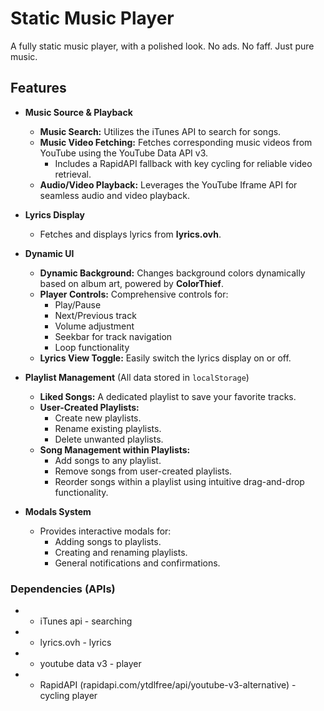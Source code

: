 # Static Music Player
A fully static music player, with a polished look.
No ads. No faff. Just pure music.

## Features
* **Music Source & Playback**
    * **Music Search:** Utilizes the iTunes API to search for songs.
    * **Music Video Fetching:** Fetches corresponding music videos from YouTube using the YouTube Data API v3.
        * Includes a RapidAPI fallback with key cycling for reliable video retrieval.
    * **Audio/Video Playback:** Leverages the YouTube Iframe API for seamless audio and video playback.

* **Lyrics Display**
    * Fetches and displays lyrics from **lyrics.ovh**.

* **Dynamic UI**
    * **Dynamic Background:** Changes background colors dynamically based on album art, powered by **ColorThief**.
    * **Player Controls:** Comprehensive controls for:
        * Play/Pause
        * Next/Previous track
        * Volume adjustment
        * Seekbar for track navigation
        * Loop functionality
    * **Lyrics View Toggle:** Easily switch the lyrics display on or off.

* **Playlist Management** (All data stored in `localStorage`)
    * **Liked Songs:** A dedicated playlist to save your favorite tracks.
    * **User-Created Playlists:**
        * Create new playlists.
        * Rename existing playlists.
        * Delete unwanted playlists.
    * **Song Management within Playlists:**
        * Add songs to any playlist.
        * Remove songs from user-created playlists.
        * Reorder songs within a playlist using intuitive drag-and-drop functionality.

* **Modals System**
    * Provides interactive modals for:
        * Adding songs to playlists.
        * Creating and renaming playlists.
        * General notifications and confirmations.


### Dependencies (APIs)
* - iTunes api - searching
* - lyrics.ovh - lyrics
* - youtube data v3 - player
* - RapidAPI (rapidapi.com/ytdlfree/api/youtube-v3-alternative) - cycling player